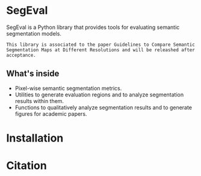 # SegEval

SegEval is a Python library that provides tools for evaluating semantic segmentation models.

```
This library is associated to the paper Guidelines to Compare Semantic Segmentation Maps at Different Resolutions and will be releashed after acceptance.
```

## What's inside

* Pixel-wise semantic segmentation metrics.
* Utilities to generate evaluation regions and to analyze segmentation results within them. 
* Functions to qualitatively analyze segmentation results and to generate figures for academic papers. 

# Installation

# Citation
